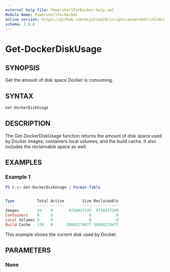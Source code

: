 ```yaml
---
external help file: PowershellForDocker-help.xml
Module Name: PowershellForDocker
online version: https://github.com/dcjulian29/scripts-powershell/blob/main/Modules/PowershellForDocker/docs/Get-DockerDiskUsage.md
schema: 2.0.0
---
```


# Get-DockerDiskUsage

## SYNOPSIS

Get the amount of disk space Docker is consuming.

## SYNTAX

```powershell
Get-DockerDiskUsage
```

## DESCRIPTION

The Get-DockerDiskUsage function returns the amount of disk space used by Docker images, containers local volumes, and the build cache. It also includes the reclaimable space as well.

## EXAMPLES

### Example 1

```powershell
PS C:\> Get-DockerDiskUsage | Format-Table


Type          Total Active        Size Reclaimable
----          ----- ------        ---- -----------
Images        19    0       9718437249  9718437249
Containers    0     0                0           0
Local Volumes 0     0                0           0
Build Cache   139   0      20884278477 20884278477
```

This example shows the current disk used by Docker.

## PARAMETERS

### None

